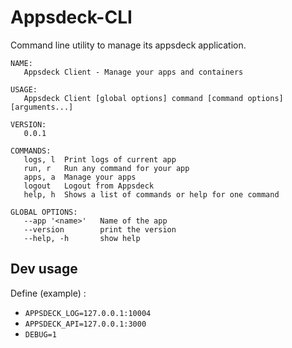 Appsdeck-CLI
============

Command line utility to manage its appsdeck application.

```
NAME:
   Appsdeck Client - Manage your apps and containers

USAGE:
   Appsdeck Client [global options] command [command options] [arguments...]

VERSION:
   0.0.1

COMMANDS:
   logs, l	Print logs of current app
   run, r	Run any command for your app
   apps, a	Manage your apps
   logout	Logout from Appsdeck
   help, h	Shows a list of commands or help for one command
   
GLOBAL OPTIONS:
   --app '<name>'	Name of the app
   --version		print the version
   --help, -h		show help
```

Dev usage
---------

Define (example) :

* `APPSDECK_LOG=127.0.0.1:10004`
* `APPSDECK_API=127.0.0.1:3000`
* `DEBUG=1`
